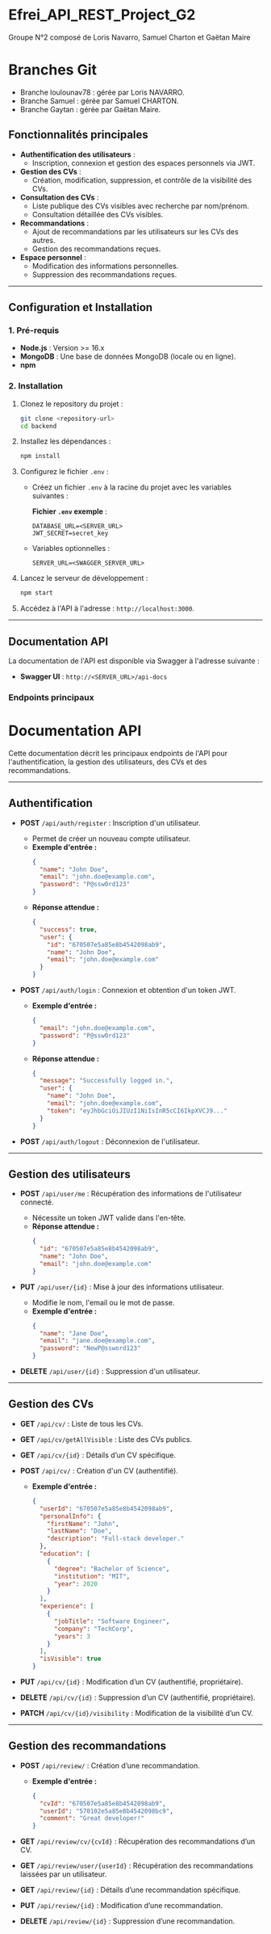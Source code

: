 # Efrei_API_REST_Project_G2


Groupe N°2 composé de Loris Navarro, Samuel Charton et Gaëtan Maire

# Branches Git
- Branche loulounav78 : gérée par Loris NAVARRO.
- Branche Samuel : gérée par Samuel CHARTON.
- Branche Gaytan : gérée par Gaëtan Maire.


## Fonctionnalités principales

- **Authentification des utilisateurs** :
    - Inscription, connexion et gestion des espaces personnels via JWT.
- **Gestion des CVs** :
    - Création, modification, suppression, et contrôle de la visibilité des CVs.
- **Consultation des CVs** :
    - Liste publique des CVs visibles avec recherche par nom/prénom.
    - Consultation détaillée des CVs visibles.
- **Recommandations** :
    - Ajout de recommandations par les utilisateurs sur les CVs des autres.
    - Gestion des recommandations reçues.
- **Espace personnel** :
    - Modification des informations personnelles.
    - Suppression des recommandations reçues.

---

## Configuration et Installation

### 1. Pré-requis
- **Node.js** : Version >= 16.x
- **MongoDB** : Une base de données MongoDB (locale ou en ligne).
- **npm**

### 2. Installation

1. Clonez le repository du projet :
   ```bash
   git clone <repository-url>
   cd backend
   ```

2. Installez les dépendances :
   ```bash
   npm install
   ```

3. Configurez le fichier `.env` :
    - Créez un fichier `.env` à la racine du projet avec les variables suivantes :

      **Fichier `.env` exemple** :
      ```env
      DATABASE_URL=<SERVER_URL>
      JWT_SECRET=secret_key
      ```

    - Variables optionnelles :
      ```env
      SERVER_URL=<SWAGGER_SERVER_URL>
      ```

4. Lancez le serveur de développement :
   ```bash
   npm start
   ```

5. Accédez à l'API à l'adresse : `http://localhost:3000`.

---

## Documentation API

La documentation de l'API est disponible via Swagger à l'adresse suivante :
- **Swagger UI** : `http://<SERVER_URL>/api-docs`

### Endpoints principaux


# Documentation API

Cette documentation décrit les principaux endpoints de l'API pour l'authentification, la gestion des utilisateurs, des CVs et des recommandations.

---

## **Authentification**
- **POST** `/api/auth/register` : Inscription d'un utilisateur.
    - Permet de créer un nouveau compte utilisateur.
    - **Exemple d'entrée :**
      ```json
      {
        "name": "John Doe",
        "email": "john.doe@example.com",
        "password": "P@ssw0rd123"
      }
      ```
    - **Réponse attendue :**
      ```json
      {
        "success": true,
        "user": {
          "id": "670507e5a85e8b4542098ab9",
          "name": "John Doe",
          "email": "john.doe@example.com"
        }
      }
      ```

- **POST** `/api/auth/login` : Connexion et obtention d'un token JWT.
    - **Exemple d'entrée :**
      ```json
      {
        "email": "john.doe@example.com",
        "password": "P@ssw0rd123"
      }
      ```
    - **Réponse attendue :**
      ```json
      {
        "message": "Successfully logged in.",
        "user": {
          "name": "John Doe",
          "email": "john.doe@example.com",
          "token": "eyJhbGciOiJIUzI1NiIsInR5cCI6IkpXVCJ9..."
        }
      }
      ```

- **POST** `/api/auth/logout` : Déconnexion de l'utilisateur.

---

## **Gestion des utilisateurs**
- **POST** `/api/user/me` : Récupération des informations de l'utilisateur connecté.
    - Nécessite un token JWT valide dans l'en-tête.
    - **Réponse attendue :**
      ```json
      {
        "id": "670507e5a85e8b4542098ab9",
        "name": "John Doe",
        "email": "john.doe@example.com"
      }
      ```

- **PUT** `/api/user/{id}` : Mise à jour des informations utilisateur.
    - Modifie le nom, l'email ou le mot de passe.
    - **Exemple d'entrée :**
      ```json
      {
        "name": "Jane Doe",
        "email": "jane.doe@example.com",
        "password": "NewP@ssword123"
      }
      ```

- **DELETE** `/api/user/{id}` : Suppression d'un utilisateur.

---

## **Gestion des CVs**
- **GET** `/api/cv/` : Liste de tous les CVs.
- **GET** `/api/cv/getAllVisible` : Liste des CVs publics.
- **GET** `/api/cv/{id}` : Détails d’un CV spécifique.
- **POST** `/api/cv/` : Création d'un CV (authentifié).
    - **Exemple d'entrée :**
      ```json
      {
        "userId": "670507e5a85e8b4542098ab9",
        "personalInfo": {
          "firstName": "John",
          "lastName": "Doe",
          "description": "Full-stack developer."
        },
        "education": [
          {
            "degree": "Bachelor of Science",
            "institution": "MIT",
            "year": 2020
          }
        ],
        "experience": [
          {
            "jobTitle": "Software Engineer",
            "company": "TechCorp",
            "years": 3
          }
        ],
        "isVisible": true
      }
      ```

- **PUT** `/api/cv/{id}` : Modification d’un CV (authentifié, propriétaire).
- **DELETE** `/api/cv/{id}` : Suppression d’un CV (authentifié, propriétaire).
- **PATCH** `/api/cv/{id}/visibility` : Modification de la visibilité d’un CV.

---

## **Gestion des recommandations**
- **POST** `/api/review/` : Création d’une recommandation.
    - **Exemple d'entrée :**
      ```json
      {
        "cvId": "670507e5a85e8b4542098ab9",
        "userId": "570102e5a85e8b4542098bc9",
        "comment": "Great developer!"
      }
      ```

- **GET** `/api/review/cv/{cvId}` : Récupération des recommandations d’un CV.
- **GET** `/api/review/user/{userId}` : Récupération des recommandations laissées par un utilisateur.
- **GET** `/api/review/{id}` : Détails d’une recommandation spécifique.
- **PUT** `/api/review/{id}` : Modification d’une recommandation.
- **DELETE** `/api/review/{id}` : Suppression d’une recommandation.